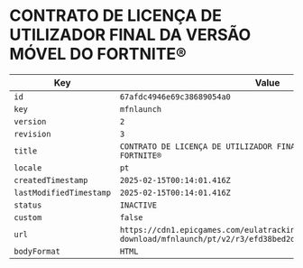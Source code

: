 # CONTRATO DE LICENÇA DE UTILIZADOR FINAL DA VERSÃO MÓVEL DO FORTNITE®

| Key | Value |
| --- | ----- |
| `id` | `67afdc4946e69c38689054a0` |
| `key` | `mfnlaunch` |
| `version` | `2` |
| `revision` | `3` |
| `title` | `CONTRATO DE LICENÇA DE UTILIZADOR FINAL DA VERSÃO MÓVEL DO FORTNITE®` |
| `locale` | `pt` |
| `createdTimestamp` | `2025-02-15T00:14:01.416Z` |
| `lastModifiedTimestamp` | `2025-02-15T00:14:01.416Z` |
| `status` | `INACTIVE` |
| `custom` | `false` |
| `url` | `https://cdn1.epicgames.com/eulatracking-download/mfnlaunch/pt/v2/r3/efd38bed2d9c9f034f327059906b32a2.pdf` |
| `bodyFormat` | `HTML` |
